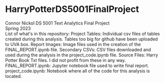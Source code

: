 # HarryPotterDS5001FinalProject
Connor Nickol DS 5001 Text Analytics Final Project
<br>
Spring 2023
<br>
List of what's in this repository:
Project Tables: Individual csv files of tables created during this analysis. Tables too big for github have been uploaded to UVA box.
Report Images: Image files used in the creation of the FINAL_REPORT.ipynb file.
Secondary CSVs: CSV files downloaded and used during the analysis in the project_code.ipynb file.
Source Files: Harry Potter Book Txt files. I did not profit from these in any way.
FINAL_REPORT.ipynb: Jupyter notebook file used to write final report.
project_code.ipynb: Notebook where all of the code for this analysis is located. 
